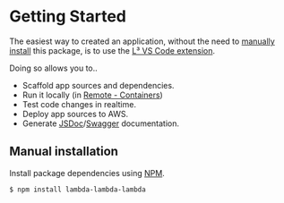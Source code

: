 # Getting Started

The easiest way to created an application, without the need to [manually install](#manual-installation) this package, is to use the [L³ VS Code extension](https://marketplace.visualstudio.com/items?itemName=Nuxy.vscode-lambda-lambda-lambda).

Doing so allows you to..

- Scaffold app sources and dependencies.
- Run it locally (in [Remote - Containers](https://marketplace.visualstudio.com/items?itemName=ms-vscode-remote.remote-containers))
- Test code changes in realtime.
- Deploy app sources to AWS.
- Generate [JSDoc](https://jsdoc.app)/[Swagger](https://swagger.io) documentation.

## Manual installation

Install package dependencies using [NPM](https://npmjs.com).

    $ npm install lambda-lambda-lambda
